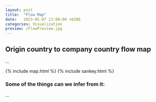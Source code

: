 ```yaml
---
layout: post
title:  "Flow Map"
date:   2023-05-07 13:00:00 +0200
categories: Visualization
preview: /FlowPreview.jpg
---
```


## Origin country to company country flow map
...

{% include map.html %}
{% include sankey.html %}

### Some of the things can we infer from it:
...
